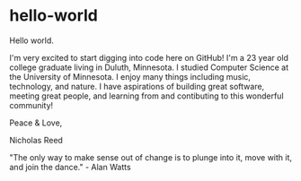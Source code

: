 # hello-world

Hello world.

I'm very excited to start digging into code here on GitHub! I'm a 23 year old college graduate living in Duluth, Minnesota. 
I studied Computer Science at the University of Minnesota. I enjoy many things including music, technology, and nature. 
I have aspirations of building great software, meeting great people, and learning from and contibuting to this wonderful community! 


Peace & Love,

Nicholas Reed

"The only way to make sense out of change is to plunge into it, move with it, and join the dance." - Alan Watts
